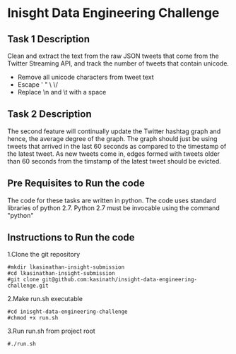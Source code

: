 # Inisght Data Engineering  Challenge

## Task 1 Description
Clean and extract the text from the raw JSON tweets that come from the Twitter Streaming API, and track the number of tweets that contain unicode.
* Remove all unicode characters from tweet text
* Escape \' \" \\ \\/
* Replace \n and \t with a space

## Task 2 Description
The second feature will continually update the Twitter hashtag graph and hence, the average degree of the graph.
The graph should just be  using tweets that arrived in the last 60 seconds as compared to the timestamp of the latest tweet.
As new tweets come in, edges formed with tweets older than 60 seconds from the timstamp of the latest tweet should be evicted.

## Pre Requisites to Run the code
The code for these tasks are written in python. The code uses standard libraries of python 2.7.
Python 2.7 must be invocable using the command "python"

## Instructions to Run the code
1.Clone the git repository
```
#mkdir lkasinathan-insight-submission
#cd lkasinathan-insight-submission
#git clone git@github.com:kasinath/insight-data-engineering-challenge.git
```

2.Make run.sh executable
```
#cd inisght-data-engineering-challenge
#chmod +x run.sh
```

3.Run run.sh from project root
```
#./run.sh
```
